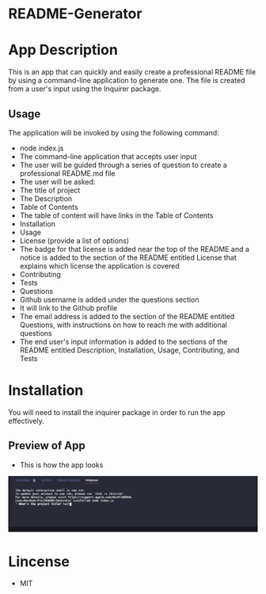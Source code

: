 # README-Generator

# App Description

This is an app that can quickly and easily create a professional README file by using a command-line application to generate one. The file is created from a user's input using the Inquirer package. 

## Usage

The application will be invoked by using the following command:

* node index.js
* The command-line application that accepts user input
* The user will be guided through  a series of question to create a professional README.md file 
* The user will be asked:
* The title of project
* The Description
* Table of Contents
* The table of content will have links in the Table of Contents
* Installation
* Usage
* License (provide a list of options)
* The badge for that license is added near the top of the README and a notice is added to the section of the README entitled License that explains which license the application is covered
* Contributing 
* Tests
* Questions
* Github username is added under the questions section
* It will link to the Github profile
* The email address is added to the section of the README entitled Questions, with instructions on how to reach me with additional questions
* The end user's input information is added to the sections of the README entitled Description, Installation, Usage, Contributing, and Tests

# Installation

You will need to install the inquirer package in order to run the app effectively. 

## Preview of App 

* This is how the app looks

![Screenshot](APPIMAGE.jpg)

# Lincense
* MIT